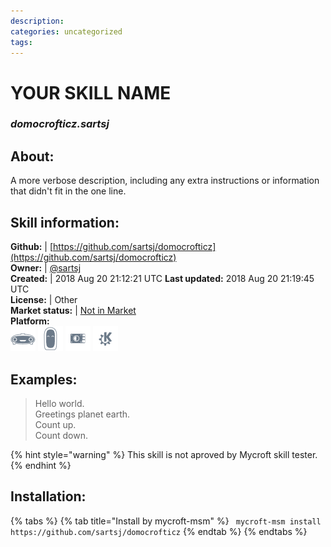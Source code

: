 ```yaml
--- 
description: 
categories: uncategorized   
tags:   
---
```


# YOUR SKILL NAME  
### _domocrofticz.sartsj_  
## About:  
A more verbose description, including any extra instructions or
information that didn't fit in the one line.

## Skill information:  
**Github:** | [https://github.com/sartsj/domocrofticz](https://github.com/sartsj/domocrofticz)  
**Owner:** | [@sartsj](https://github.com/sartsj)  
**Created:** | 2018 Aug 20 21:12:21 UTC  **Last updated:** 2018 Aug 20 21:19:45 UTC  
**License:** | Other  
**Market status:** | [Not in Market](https://market.mycroft.ai/skill/)  
**Platform:**  
 ![](../.gitbook/assets/mark-1-icon.png)  ![](../.gitbook/assets/mark-2-icon.png)  ![](../.gitbook/assets/picroft-icon.png)  ![](../.gitbook/assets/kde.png)   
## Examples:  
> Hello world.  
> Greetings planet earth.  
> Count up.  
> Count down.  
  
{% hint style="warning" %}
This skill is not aproved by Mycroft skill tester.
{% endhint %}
    
## Installation:  
{% tabs %}
{% tab title="Install by mycroft-msm" %}
``` mycroft-msm install https://github.com/sartsj/domocrofticz```
{% endtab %}
  {% endtabs %}
  
